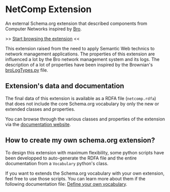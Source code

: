 # NetComp Extension
An external Schema.org extension that described components from Computer Networks inspired by [Bro][Bro official website].

&gt;&gt; [Start browsing the extension][documentation] &lt;&lt;

This extension raised from the need to apply Semantic Web technics to network management applications. The properties of this extension are influenced a lot by the Bro network management system and its logs. The description of a lot of properties have been inspired by the Brownian's [broLogTypes.py][Brownian log file] file.

## Extension's data and documentation

The final data of this extension is available as a RDFA file (`netcomp.rdfa`) that does not include the core Schema.org vocabulary by only the new or extended classes and properties.

You can browse through the various classes and properties of the extension via the [documentation website][documentation].

## How to create my own schema.org extension?

To design this extension with maximum flexibility, some python scripts have been developped to auto-generate the RDFA file and the entire documentation from a `Vocabulary` python's class.

If you want to extends the Schema.org vocabulary with your own extension, feel free to use those scripts. You can learn more about them if the following documentation file: [Define your own vocabulary](/docs/define-vocabulary.md).

[documentation]: https://lorisleiva.github.io/networkextension
[Bro official website]: https://bro.org
[Brownian log file]: https://github.com/grigorescu/Brownian/blob/master/Brownian/view/utils/broLogTypes.py
